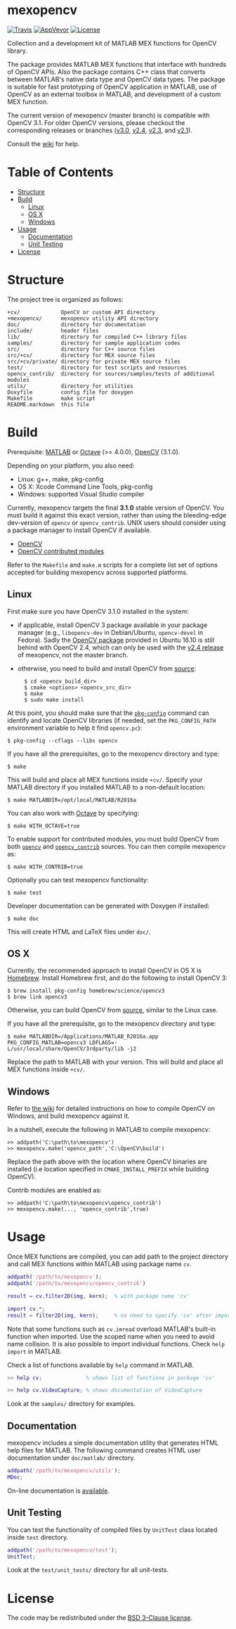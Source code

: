mexopencv
=========
[![Travis](https://img.shields.io/travis/kyamagu/mexopencv/master.svg)][1]
[![AppVeyor](https://img.shields.io/appveyor/ci/kyamagu/mexopencv/master.svg)][2]
[![License](https://img.shields.io/badge/license-BSD%203--Clause-blue.svg)](LICENSE)

Collection and a development kit of MATLAB MEX functions for OpenCV library.

The package provides MATLAB MEX functions that interface with hundreds of
OpenCV APIs. Also the package contains C++ class that converts between
MATLAB's native data type and OpenCV data types. The package is suitable for
fast prototyping of OpenCV application in MATLAB, use of OpenCV as an external
toolbox in MATLAB, and development of a custom MEX function.

The current version of mexopencv (master branch) is compatible with OpenCV 3.1.
For older OpenCV versions, please checkout the corresponding releases or
branches ([v3.0][3], [v2.4][4], [v2.3][5], and [v2.1][6]).

Consult the [wiki][7] for help.

Table of Contents
=================

- [Structure](#structure)
- [Build](#build)
    - [Linux](#linux)
    - [OS X](#os-x)
    - [Windows](#windows)
- [Usage](#usage)
    - [Documentation](#documentation)
    - [Unit Testing](#unit-testing)
- [License](#license)

Structure
=========

The project tree is organized as follows:

    +cv/             OpenCV or custom API directory
    +mexopencv/      mexopencv utility API directory
    doc/             directory for documentation
    include/         header files
    lib/             directory for compiled C++ library files
    samples/         directory for sample application codes
    src/             directory for C++ source files
    src/+cv/         directory for MEX source files
    src/+cv/private/ directory for private MEX source files
    test/            directory for test scripts and resources
    opencv_contrib/  directory for sources/samples/tests of additional modules
    utils/           directory for utilities
    Doxyfile         config file for doxygen
    Makefile         make script
    README.markdown  this file

Build
=====

Prerequisite: [MATLAB][8] or [Octave][9] (>= 4.0.0), [OpenCV][10] (3.1.0).

Depending on your platform, you also need:

- Linux: g++, make, pkg-config
- OS X: Xcode Command Line Tools, pkg-config
- Windows: supported Visual Studio compiler

Currently, mexopencv targets the final **3.1.0** stable version of OpenCV. You
must build it against this exact version, rather than using the bleeding-edge
dev-version of `opencv` or `opencv_contrib`. UNIX users should consider using
a package manager to install OpenCV if available.

- [OpenCV][11]
- [OpenCV contributed modules][12]

Refer to the `Makefile` and `make.m` scripts for a complete list set of
options accepted for building mexopencv across supported platforms.

Linux
-----

First make sure you have OpenCV 3.1.0 installed in the system:

- if applicable, install OpenCV 3 package available in your package manager
  (e.g., `libopencv-dev` in Debian/Ubuntu, `opencv-devel` in Fedora).
  Sadly the [OpenCV package][13] provided in Ubuntu 16.10 is still behind
  with OpenCV 2.4, which can only be used with the [v2.4 release][4] of
  mexopencv, not the master branch.
- otherwise, you need to build and install OpenCV from [source][11]:

        $ cd <opencv_build_dir>
        $ cmake <options> <opencv_src_dir>
        $ make
        $ sudo make install

At this point, you should make sure that the [`pkg-config`][14] command can
identify and locate OpenCV libraries (if needed, set the `PKG_CONFIG_PATH`
environment variable to help it find `opencv.pc`):

    $ pkg-config --cflags --libs opencv

If you have all the prerequisites, go to the mexopencv directory and type:

    $ make

This will build and place all MEX functions inside `+cv/`. Specify your MATLAB
directory if you installed MATLAB to a non-default location:

    $ make MATLABDIR=/opt/local/MATLAB/R2016a

You can also work with [Octave][9] by specifying:

    $ make WITH_OCTAVE=true

To enable support for contributed modules, you must build OpenCV from both
[`opencv`][11] and [`opencv_contrib`][12] sources. You can then compile
mexopencv as:

    $ make WITH_CONTRIB=true

Optionally you can test mexopencv functionality:

    $ make test

Developer documentation can be generated with Doxygen if installed:

    $ make doc

This will create HTML and LaTeX files under `doc/`.

OS X
----

Currently, the recommended approach to install OpenCV in OS X is
[Homebrew][15]. Install Homebrew first, and do the following to install
OpenCV 3:

    $ brew install pkg-config homebrew/science/opencv3
    $ brew link opencv3

Otherwise, you can build OpenCV from [source][11], similar to the Linux case.

If you have all the prerequisite, go to the mexopencv directory and type:

    $ make MATLABDIR=/Applications/MATLAB_R2016a.app PKG_CONFIG_MATLAB=opencv3 LDFLAGS=-L/usr/local/share/OpenCV/3rdparty/lib -j2

Replace the path to MATLAB with your version. This will build and place all
MEX functions inside `+cv/`.

Windows
-------

Refer to [the wiki][16] for detailed instructions on how to compile OpenCV
on Windows, and build mexopencv against it.

In a nutshell, execute the following in MATLAB to compile mexopencv:

    >> addpath('C:\path\to\mexopencv')
    >> mexopencv.make('opencv_path','C:\OpenCV\build')

Replace the path above with the location where OpenCV binaries are installed
(i.e location specified in `CMAKE_INSTALL_PREFIX` while building OpenCV).

Contrib modules are enabled as:

    >> addpath('C:\path\to\mexopencv\opencv_contrib')
    >> mexopencv.make(..., 'opencv_contrib',true)

Usage
=====

Once MEX functions are compiled, you can add path to the project directory and
call MEX functions within MATLAB using package name `cv`.

``` matlab
addpath('/path/to/mexopencv');
addpath('/path/to/mexopencv/opencv_contrib')

result = cv.filter2D(img, kern);  % with package name 'cv'

import cv.*;
result = filter2D(img, kern);     % no need to specify 'cv' after imported
```

Note that some functions such as `cv.imread` overload MATLAB's built-in
function when imported. Use the scoped name when you need to avoid name
collision. It is also possible to import individual functions. Check
`help import` in MATLAB.

Check a list of functions available by `help` command in MATLAB.

``` matlab
>> help cv;              % shows list of functions in package 'cv'

>> help cv.VideoCapture; % shows documentation of VideoCapture
```

Look at the `samples/` directory for examples.

Documentation
-------------

mexopencv includes a simple documentation utility that generates HTML help
files for MATLAB. The following command creates HTML user documentation
under `doc/matlab/` directory.

``` matlab
addpath('/path/to/mexopencv/utils');
MDoc;
```

On-line documentation is [available][17].

Unit Testing
------------

You can test the functionality of compiled files by `UnitTest` class located
inside `test` directory.

``` matlab
addpath('/path/to/mexopencv/test');
UnitTest;
```

Look at the `test/unit_tests/` directory for all unit-tests.

License
=======

The code may be redistributed under the [BSD 3-Clause license](LICENSE).


[1]: https://travis-ci.org/kyamagu/mexopencv
[2]: https://ci.appveyor.com/project/kyamagu/mexopencv
[3]: https://github.com/kyamagu/mexopencv/releases/tag/v3.0.0
[4]: https://github.com/kyamagu/mexopencv/releases/tag/v2.4.11
[5]: https://github.com/kyamagu/mexopencv/tree/v2.3
[6]: https://github.com/kyamagu/mexopencv/tree/v2.1
[7]: https://github.com/kyamagu/mexopencv/wiki
[8]: https://www.mathworks.com/products/matlab/
[9]: https://www.gnu.org/software/octave/
[10]: http://opencv.org/
[11]: https://github.com/opencv/opencv
[12]: https://github.com/opencv/opencv_contrib
[13]: http://packages.ubuntu.com/zesty/libopencv-dev
[14]: https://people.freedesktop.org/~dbn/pkg-config-guide.html
[15]: http://brew.sh/
[16]: https://github.com/kyamagu/mexopencv/wiki/Installation-%28Windows%2C-MATLAB%2C-OpenCV-3%29
[17]: http://kyamagu.github.io/mexopencv/matlab
